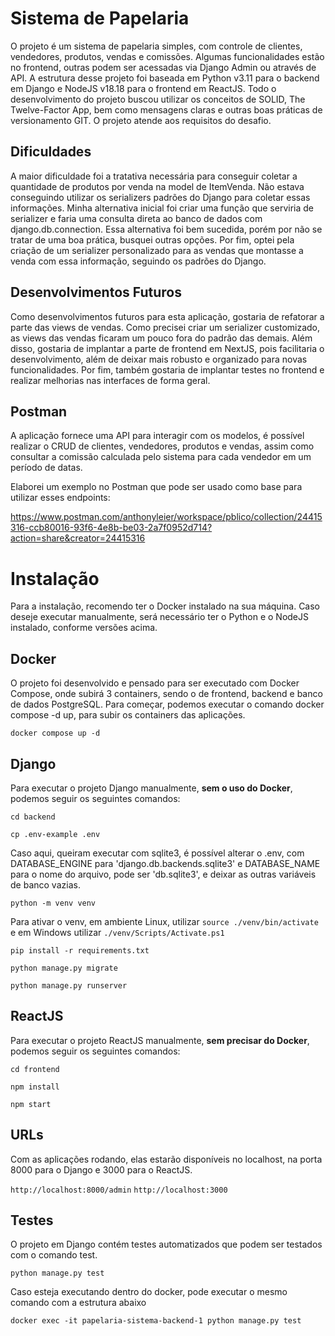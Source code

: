 # Sistema de Papelaria

O projeto é um sistema de papelaria simples, com controle de clientes, vendedores, produtos, vendas e comissões. Algumas funcionalidades estão no frontend, outras podem ser acessadas via Django Admin ou através de API. A estrutura desse projeto foi baseada em Python v3.11 para o backend em Django e NodeJS v18.18 para o frontend em ReactJS. Todo o desenvolvimento do projeto buscou utilizar os conceitos de SOLID, The Twelve-Factor App, bem como mensagens claras e outras boas práticas de versionamento GIT. O projeto atende aos requisitos do desafio.

## Dificuldades

A maior dificuldade foi a tratativa necessária para conseguir coletar a quantidade de produtos por venda na model de ItemVenda. Não estava conseguindo utilizar os serializers padrões do Django para coletar essas informações. Minha alternativa inicial foi criar uma função que serviria de serializer e faria uma consulta direta ao banco de dados com django.db.connection. Essa alternativa foi bem sucedida, porém por não se tratar de uma boa prática, busquei outras opções. Por fim, optei pela criação de um serializer personalizado para as vendas que montasse a venda com essa informação, seguindo os padrões do Django.

## Desenvolvimentos Futuros

Como desenvolvimentos futuros para esta aplicação, gostaria de refatorar a parte das views de vendas. Como precisei criar um serializer customizado, as views das vendas ficaram um pouco fora do padrão das demais. Além disso, gostaria de implantar a parte de frontend em NextJS, pois facilitaria o desenvolvimento, além de deixar mais robusto e organizado para novas funcionalidades. Por fim, também gostaria de implantar testes no frontend e realizar melhorias nas interfaces de forma geral.

## Postman

A aplicação fornece uma API para interagir com os modelos, é possível realizar o CRUD de clientes, vendedores, produtos e vendas, assim como consultar a comissão calculada pelo sistema para cada vendedor em um período de datas.

Elaborei um exemplo no Postman que pode ser usado como base para utilizar esses endpoints:

https://www.postman.com/anthonyleier/workspace/pblico/collection/24415316-ccb80016-93f6-4e8b-be03-2a7f0952d714?action=share&creator=24415316

# Instalação

Para a instalação, recomendo ter o Docker instalado na sua máquina. Caso deseje executar manualmente, será necessário ter o Python e o NodeJS instalado, conforme versões acima.

## Docker

O projeto foi desenvolvido e pensado para ser executado com Docker Compose, onde subirá 3 containers, sendo o de frontend, backend e banco de dados PostgreSQL. Para começar, podemos executar o comando docker compose -d up, para subir os containers das aplicações.

`docker compose up -d`

## Django

Para executar o projeto Django manualmente, **sem o uso do Docker**, podemos seguir os seguintes comandos:

`cd backend`

`cp .env-example .env`

Caso aqui, queiram executar com sqlite3, é possível alterar o .env, com DATABASE_ENGINE para 'django.db.backends.sqlite3' e DATABASE_NAME para o nome do arquivo, pode ser 'db.sqlite3', e deixar as outras variáveis de banco vazias.

`python -m venv venv`

Para ativar o venv, em ambiente Linux, utilizar `source ./venv/bin/activate` e em Windows utilizar `./venv/Scripts/Activate.ps1`

`pip install -r requirements.txt`

`python manage.py migrate`

`python manage.py runserver`

## ReactJS

Para executar o projeto ReactJS manualmente, **sem precisar do Docker**, podemos seguir os seguintes comandos:

`cd frontend`

`npm install`

`npm start`

## URLs

Com as aplicações rodando, elas estarão disponíveis no localhost, na porta 8000 para o Django e 3000 para o ReactJS.

`http://localhost:8000/admin`
`http://localhost:3000`

## Testes

O projeto em Django contém testes automatizados que podem ser testados com o comando test.

`python manage.py test`

Caso esteja executando dentro do docker, pode executar o mesmo comando com a estrutura abaixo

`docker exec -it papelaria-sistema-backend-1 python manage.py test`
